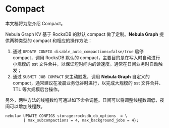 # Compact

本文档将为您介绍 Compact。

Nebula Graph KV 基于 RocksDB 的默认 compact 做了定制。**Nebula Graph** 提供两种类型的 compact 和相应的操作方法：

1. 通过 `UPDATE CONFIG disable_auto_compactions=false/true` 启停 compact，调用 RocksDB 默认的 compact，主要目的是在写入时自动进行小规模的 sst 文件合并，以保证短时间内的读速度。通常在日间业务时自动触发；
2. 通过 `SUBMIT JOB COMPACT` 来主动触发，调用 **Nebula Graph** 自定义的 compact，通常建议在凌晨业务低谷时进行，以完成大规模的 sst 文件合并、TTL 等大规模后台操作。

另外，两种方法的线程数均可通过如下命令调整。日间可以将调整线程数调低，夜间可以增加线程数。

```ngql
nebula> UPDATE CONFIGS storage:rocksdb_db_options  = \
        { max_subcompactions = 4, max_background_jobs = 4};
```
